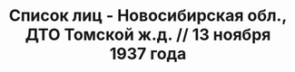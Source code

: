 ---
title: Список лиц - Новосибирская обл., ДТО Томской ж.д. // 13 ноября 1937 года
description: РГАСПИ, ф.17, оп.171, дело 412, лист 157
images:
- /disk/pictures/v04/17-171-412-157.jpg
- /disk/pictures/v04/17-171-412-158.jpg
- /disk/pictures/v04/17-171-412-159.jpg
- /disk/pictures/v04/17-171-412-160.jpg
- /disk/pictures/v04/17-171-412-161.jpg
- /disk/pictures/v04/17-171-412-162.jpg
---
